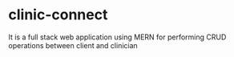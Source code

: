 # clinic-connect
It is a full stack web application using MERN for performing CRUD operations between client and clinician
